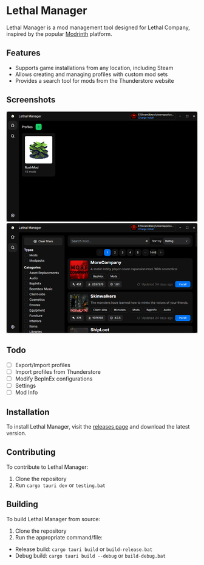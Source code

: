 # Lethal Manager
Lethal Manager is a mod management tool designed for Lethal Company, inspired by the popular [Modrinth](https://modrinth.com/) platform.

## Features
- Supports game installations from any location, including Steam
- Allows creating and managing profiles with custom mod sets
- Provides a search tool for mods from the Thunderstore website

## Screenshots
![Profiles](./docs/example_profiles.png)
![Profiles](./docs/example_search.png)

## Todo
- [ ] Export/Import profiles
- [ ] Import profiles from Thunderstore
- [ ] Modify BepInEx configurations
- [ ] Settings
- [ ] Mod Info

## Installation
To install Lethal Manager, visit the [releases page](https://github.com/danisty/LethalManager/releases) and download the latest version.

## Contributing
To contribute to Lethal Manager:
1. Clone the repository
2. Run `cargo tauri dev` or `testing.bat`

## Building
To build Lethal Manager from source:

1. Clone the repository
2. Run the appropriate command/file:
  - Release build: `cargo tauri build` or `build-release.bat`
  - Debug build: `cargo tauri build --debug` or `build-debug.bat`
